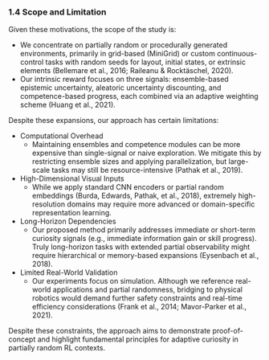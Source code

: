 ### 1.4 Scope and Limitation

Given these motivations, the scope of the study is:
- We concentrate on partially random or procedurally generated environments, primarily in grid-based (MiniGrid) or custom continuous-control tasks with random seeds for layout, initial states, or extrinsic elements (Bellemare et al., 2016; Raileanu & Rocktäschel, 2020).
- Our intrinsic reward focuses on three signals: ensemble-based epistemic uncertainty, aleatoric uncertainty discounting, and competence-based progress, each combined via an adaptive weighting scheme (Huang et al., 2021).

Despite these expansions, our approach has certain limitations:
- Computational Overhead
  - Maintaining ensembles and competence modules can be more expensive than single-signal or naive exploration. We mitigate this by restricting ensemble sizes and applying parallelization, but large-scale tasks may still be resource-intensive (Pathak et al., 2019).
- High-Dimensional Visual Inputs
  - While we apply standard CNN encoders or partial random embeddings (Burda, Edwards, Pathak, et al., 2018), extremely high-resolution domains may require more advanced or domain-specific representation learning.
- Long-Horizon Dependencies
  - Our proposed method primarily addresses immediate or short-term curiosity signals (e.g., immediate information gain or skill progress). Truly long-horizon tasks with extended partial observability might require hierarchical or memory-based expansions (Eysenbach et al., 2018).
- Limited Real-World Validation
  - Our experiments focus on simulation. Although we reference real-world applications and partial randomness, bridging to physical robotics would demand further safety constraints and real-time efficiency considerations (Frank et al., 2014; Mavor-Parker et al., 2021).

Despite these constraints, the approach aims to demonstrate proof-of-concept and highlight fundamental principles for adaptive curiosity in partially random RL contexts.
